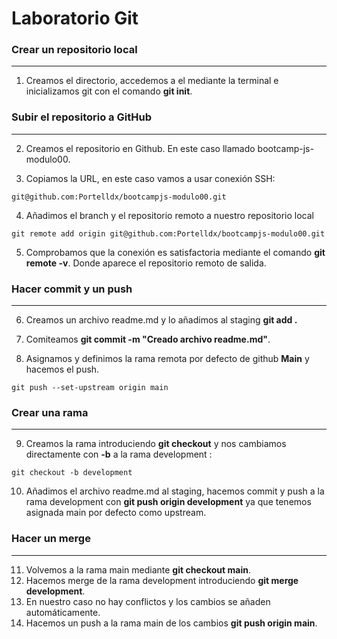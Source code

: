 # Laboratorio Git

### Crear un repositorio local
---

1. Creamos el directorio, accedemos a el mediante la terminal e inicializamos git con el comando **git init**.

### Subir el repositorio a GitHub
---

2. Creamos el repositorio en Github. En este caso llamado bootcamp-js-modulo00.

3. Copiamos la URL, en este caso vamos a usar conexión SSH:
````````
git@github.com:Portelldx/bootcampjs-modulo00.git
`````````

4. Añadimos el branch y el repositorio remoto a nuestro repositorio local
````````````````
git remote add origin git@github.com:Portelldx/bootcampjs-modulo00.git
```````````````````````

5. Comprobamos que la conexión es satisfactoria mediante el comando **git remote -v**. Donde  aparece el repositorio remoto de salida.

### Hacer commit y un push
---

6. Creamos un archivo readme.md y lo añadimos al staging **git add .**

7. Comiteamos **git commit -m "Creado archivo readme.md"**.

8. Asignamos y definimos la rama remota por defecto de github **Main** y hacemos el push.

``````
git push --set-upstream origin main
```````

### Crear una rama
---

9. Creamos la rama introduciendo **git checkout** y nos cambiamos directamente con **-b** a la rama development :
``````
git checkout -b development
``````
10. Añadimos el archivo readme.md al staging, hacemos commit y push a la rama development con **git push origin development** ya que tenemos asignada main por defecto como upstream.

### Hacer un merge
---

11. Volvemos a la rama main mediante **git checkout main**.
13. Hacemos merge de la rama development introduciendo **git merge development**.
12. En nuestro caso no hay conflictos y los cambios se añaden automáticamente.
13. Hacemos un push a la rama main de los cambios **git push origin main**.
